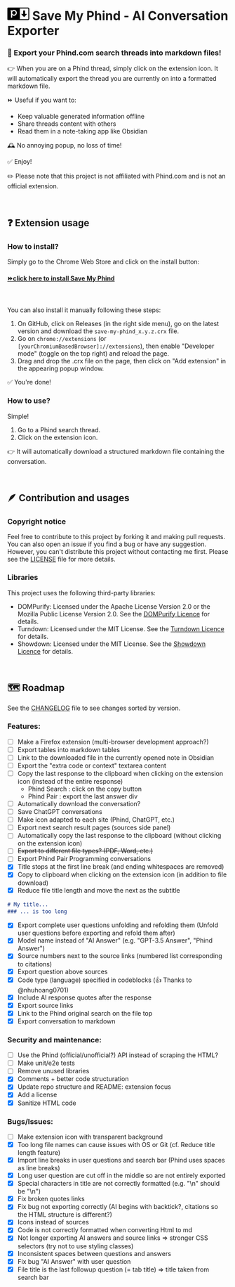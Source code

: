 # <img alt="SaveMyPhind logo" src="img/logo_128_cut.png" style="width:50px"> Save My Phind - AI Conversation Exporter
### 🚀 Export your Phind.com search threads into markdown files!
👉 When you are on a Phind thread, simply click on the extension icon. It will automatically export the thread you are currently on into a formatted markdown file.

⏩ Useful if you want to:
- Keep valuable generated information offline
- Share threads content with others
- Read them in a note-taking app like Obsidian

🕰️ No annoying popup, no loss of time! 

✅ Enjoy!

✏️ Please note that this project is not affiliated with Phind.com and is not an official extension.

<br>

## ❓ Extension usage
### How to install?
Simply go to the Chrome Web Store and click on the install button: 
#### [⏩click here to install Save My Phind](https://chrome.google.com/webstore/detail/save-my-phind/agklnagmfeooogcppjccdnoallkhgkod)
<br>

You can also install it manually following these steps:
1. On GitHub, click on Releases (in the right side menu), go on the latest version and download the `save-my-phind_x.y.z.crx` file.
2. Go on `chrome://extensions` (or `[yourChromiumBasedBrowser]://extensions`), then enable "Developer mode" (toggle on the top right) and reload the page.
3. Drag and drop the .crx file on the page, then click on "Add extension" in the appearing popup window.

✅ You're done!

### How to use?
Simple!
1. Go to a Phind search thread.
2. Click on the extension icon. 

👉 It will automatically download a structured markdown file containing the conversation.

<br>

## 🪶 Contribution and usages
### Copyright notice
Feel free to contribute to this project by forking it and making pull requests. You can also open an issue if you find a bug or have any suggestion.
However, you can't distribute this project without contacting me first. Please see the [LICENSE](LICENSE.md) file for more details.

### Libraries
This project uses the following third-party libraries:
- DOMPurify: Licensed under the Apache License Version 2.0 or the Mozilla Public License Version 2.0. See the [DOMPurify Licence](js/libs/purify_license.txt) for details.
- Turndown: Licensed under the MIT License. See the [Turndown Licence](js/libs/turndown_license.txt) for details.
- Showdown: Licensed under the MIT License. See the [Showdown Licence](js/libs/showdown_license.txt) for details.

<br>

## 🗺️ Roadmap
See the [CHANGELOG](CHANGELOG.md) file to see changes sorted by version.
### Features:
- [ ] Make a Firefox extension (multi-browser development approach?)
- [ ] Export tables into markdown tables
- [ ] Link to the downloaded file in the currently opened note in Obsidian
- [ ] Export the "extra code or context" textarea content
- [ ] Copy the last response to the clipboard when clicking on the extension icon (instead of the entire response)
    - Phind Search : click on the copy button
    - Phind Pair : export the last answer div
- [ ] Automatically download the conversation?
- [ ] Save ChatGPT conversations
- [ ] Make icon adapted to each site (Phind, ChatGPT, etc.)
- [ ] Export next search result pages (sources side panel)
- [ ] Automatically copy the last response to the clipboard (without clicking on the extension icon)
- [ ] ~~Export to different file types? (PDF, Word, etc.)~~
- [ ] Export Phind Pair Programming conversations
- [x] Title stops at the first line break (and ending whitespaces are removed)
- [x] Copy to clipboard when clicking on the extension icon (in addition to file download)
- [x] Reduce file title length and move the next as the subtitle
```md
# My title...
### ... is too long
```
- [x] Export complete user questions unfolding and refolding them (Unfold user questions before exporting and refold them after)
- [x] Model name instead of "AI Answer" (e.g. "GPT-3.5 Answer", "Phind Answer")
- [x] Source numbers next to the source links (numbered list corresponding to citations)
- [x] Export question above sources
- [x] Code type (language) specified in codeblocks (👍 Thanks to @nhuhoang0701)
- [x] Include AI response quotes after the response
- [x] Export source links
- [x] Link to the Phind original search on the file top
- [x] Export conversation to markdown

### Security and maintenance:
- [ ] Use the Phind (official/unofficial?) API instead of scraping the HTML?
- [ ] Make unit/e2e tests
- [ ] Remove unused libraries
- [x] Comments + better code structuration
- [x] Update repo structure and README: extension focus
- [x] Add a license
- [x] Sanitize HTML code

### Bugs/Issues:
- [ ] Make extension icon with transparent background
- [x] Too long file names can cause issues with OS or Git (cf. Reduce title length feature)
- [x] Import line breaks in user questions and search bar (Phind uses spaces as line breaks)
- [x] Long user question are cut off in the middle so are not entirely exported
- [x] Special characters in title are not correctly formatted (e.g. "\n" should be "\\n")
- [x] Fix broken quotes links
- [x] Fix bug not exporting correctly (AI begins with backtick?, citations so the HTML structure is different?)
- [x] Icons instead of sources
- [x] Code is not correctly formatted when converting Html to md
- [x] Not longer exporting AI answers and source links
  => stronger CSS selectors (try not to use styling classes)
- [x] Inconsistent spaces between questions and answers
- [x] Fix bug "AI Answer" with user question
- [x] File title is the last followup question (= tab title)
  => title taken from search bar
